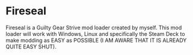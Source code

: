 # Fireseal
Fireseal is a Guilty Gear Strive mod loader created by myself. This mod loader will work with Windows, Linux and specifically the Steam Deck to make modding as EASY as POSSIBLE (I AM AWARE THAT IT IS ALREADY QUITE EASY SHUT).
